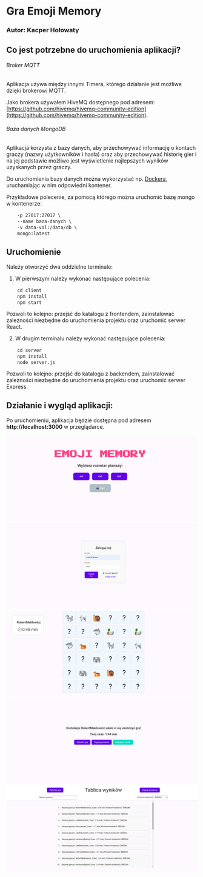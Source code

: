 # Gra Emoji Memory

### Autor: Kacper Hołowaty

## Co jest potrzebne do uruchomienia aplikacji?

###### Broker MQTT

Aplikacja używa między innymi Timera, którego działanie jest możliwe dzięki brokerowi MQTT.

Jako brokera używałem HiveMQ dostępnego pod adresem: [https://github.com/hivemq/hivemq-community-edition](https://github.com/hivemq/hivemq-community-edition).

###### Baza danych MongoDB

Aplikacja korzysta z bazy danych, aby przechowywać informację o kontach graczy (nazwy użytkowników i hasła) oraz aby przechowywać historię gier i na jej podstawie możliwe jest wyświetlenie najlepszych wyników uzyskanych przez graczy.

Do uruchomienia bazy danych można wykorzystać np. [Dockera](https://www.docker.com), uruchamiając w nim odpowiedni kontener.

Przykładowe polecenie, za pomocą którego można uruchomić bazę mongo w kontenerze:

````docker run -d \
    -p 27017:27017 \
    --name baza-danych \
    -v data-vol:/data/db \
    mongo:latest
````

## Uruchomienie

Należy otworzyć dwa oddzielne terminale:

1. W pierwszym należy wykonać następujące polecenia:

```
    cd client
    npm install
    npm start
```

Pozwoli to kolejno: przejść do katalogu z frontendem, zainstalować zależności niezbędne do uruchomienia projektu oraz uruchomić serwer React.

2. W drugim terminalu należy wykonać następujące polecenia:

```
    cd server
    npm install
    node server.js
```

Pozwoli to kolejno: przejść do katalogu z backendem, zainstalować zależności niezbędne do uruchomienia projektu oraz uruchomić serwer Express.

## Działanie i wygląd aplikacji:

Po uruchomieniu, aplikacja będzie dostępna pod adresem **http://localhost:3000** w przeglądarce.

![Ekran startowy](preview/start_screen.png)
![Logowanie](preview/login.png)
![Gra](preview/game.png)
![Koniec gry](preview/the_end.png)
![Najlepsze wyniki](preview/scores.png)
